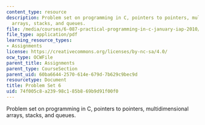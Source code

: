 ```yaml
---
content_type: resource
description: Problem set on programming in C, pointers to pointers, multidimensional
  arrays, stacks, and queues.
file: /media/courses/6-087-practical-programming-in-c-january-iap-2010/74f005c8a23998c185b869b9d91f00f0_MIT6_087IAP10_assn06a.pdf
file_type: application/pdf
learning_resource_types:
- Assignments
license: https://creativecommons.org/licenses/by-nc-sa/4.0/
ocw_type: OCWFile
parent_title: Assignments
parent_type: CourseSection
parent_uid: 60ba6644-2570-614e-679d-7b629c9bec9d
resourcetype: Document
title: Problem Set 6
uid: 74f005c8-a239-98c1-85b8-69b9d91f00f0
---
```

Problem set on programming in C, pointers to pointers, multidimensional arrays, stacks, and queues.